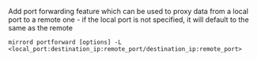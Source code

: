 Add port forwarding feature which can be used to proxy data from a local port to a remote one -
if the local port is not specified, it will default to the same as the remote
```
mirrord portforward [options] -L <local_port:destination_ip:remote_port/destination_ip:remote_port>
```